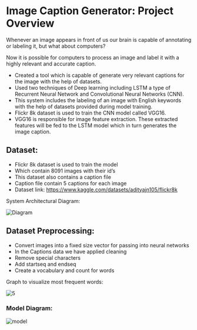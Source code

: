 
# Image Caption Generator: Project Overview
Whenever an image appears in front of us our brain is capable of annotating or labeling it, but what about computers? 

Now it is possible for computers to process an image and label it with a highly relevant and accurate caption.
- Created a tool which is capable of generate very relevant captions for the image with the help of datasets.
- Used two techniques of Deep learning including LSTM a type of Recurrent Neural Network and Convolutional Neural Networks (CNN).
- This system includes the labeling of an image with English keywords with the help of datasets provided during model training. 
- Flickr 8k dataset is used to train the CNN model called VGG16. 
- VGG16 is responsible for image feature extraction. These extracted features will be fed to the LSTM model which in turn generates the image caption.
 
## Dataset:
- Flickr 8k dataset is used to train the model
- Which contain 8091 images with their id’s
- This dataset also contains a caption file 
- Caption file contain 5 captions for each image
- Dataset link: https://www.kaggle.com/datasets/adityajn105/flickr8k
 
System Architectural Diagram:

![Diagram](https://user-images.githubusercontent.com/115410634/194780752-9c08b87f-b153-44e5-be55-dea02f0dcc70.PNG)

## Dataset Preprocessing:
- Convert images into a fixed size vector for passing into neural networks 
- In the Captions data we have applied cleaning
- Remove special characters
- Add startseq and endseq
- Create a vocabulary and count for words

Graph to visualize most frequent words:

![5](https://user-images.githubusercontent.com/115410634/194780760-f83ab76c-8335-4107-87a7-967baf83188f.PNG)
 
 ### Model Diagram:
 
 ![model](https://user-images.githubusercontent.com/115410634/194780803-7d942cec-1989-4f86-b4bc-1a66a3e221e3.png)







